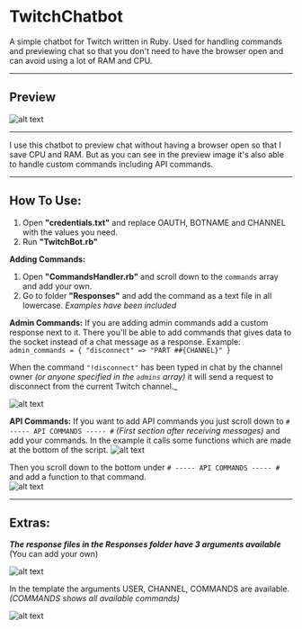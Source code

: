 # TwitchChatbot
A simple chatbot for Twitch written in Ruby. Used for handling commands and previewing chat so that you don't need to have the browser open and can avoid using a lot of RAM and CPU.

----

## Preview
![alt text](https://i.imgur.com/QOuqtfS.png "Preview of the chat bot")

----

I use this chatbot to preview chat without having a browser open so that I save CPU and RAM.
But as you can see in the preview image it's also able to handle custom commands including API commands.

----

## How To Use:
1. Open **"credentials.txt"** and replace OAUTH, BOTNAME and CHANNEL with the values you need.
2. Run **"TwitchBot.rb"**


**Adding Commands:**
1. Open **"CommandsHandler.rb"** and scroll down to the `commands` array and add your own.
2. Go to folder **"Responses"** and add the command as a text file in all lowercase. _Examples have been included_  

**Admin Commands:**
If you are adding admin commands add a custom response next to it. There you'll be able to add commands that gives data to the socket instead of a chat message as a response. Example:  
    `admin_commands = {
		"disconnect" => "PART ##{CHANNEL}"
		}`  
  
When the command `"!disconnect"` has been typed in chat by the channel owner _(or anyone specified in the `admins` array)_ it will send a request to disconnect from the current Twitch channel._   
  
![alt text](https://i.imgur.com/iYtSvaG.png "Prefix, commands and admin commands")  
  
**API Commands:**
If you want to add API commands you just scroll down to `# ----- API COMMANDS ----- #` _(First section after receiving messages)_ and add your commands. In the example it calls some functions which are made at the bottom of the script.
![alt text](https://i.imgur.com/CBF7vYf.png "Right after the received messages section")  
  
Then you scroll down to the bottom under `# ----- API COMMANDS ----- #` and add a function to that command.  
![alt text](https://i.imgur.com/CBF7vYf.png "Here you add your dedicated function for the API command")  

----

## Extras:
_**The response files in the Responses folder have 3 arguments available**_ (You can add your own)  

![alt text](https://i.imgur.com/Pb6JPz8.png "Preview of command arguments")

In the template the arguments USER, CHANNEL, COMMANDS are available. _(COMMANDS shows all available commands)_  
  
![alt text](https://i.imgur.com/7oRcLvw.png "Here you can add your replacements")  
